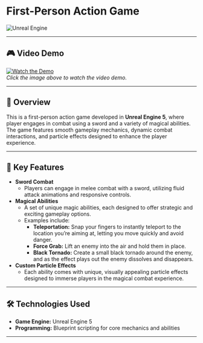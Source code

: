 # First-Person Action Game

![Unreal Engine](https://img.shields.io/badge/Engine-Unreal%20Engine%205-blue)  

---

## 🎮 Video Demo
[![Watch the Demo](https://img.youtube.com/vi/Y-NlFvZ13zg/0.jpg)](https://youtu.be/Y-NlFvZ13zg)  
*Click the image above to watch the video demo.*

---

## 📖 Overview
This is a first-person action game developed in **Unreal Engine 5**, where player engages in combat using a sword and a variety of magical abilities. The game features smooth gameplay mechanics, dynamic combat interactions, and particle effects designed to enhance the player experience.

---

## 🚀 Key Features
- **Sword Combat**  
  - Players can engage in melee combat with a sword, utilizing fluid attack animations and responsive controls.
- **Magical Abilities**  
  - A set of unique magic abilities, each designed to offer strategic and exciting gameplay options.  
  - Examples include:
    - **Teleportation:** Snap your fingers to instantly teleport to the location you’re aiming at, letting you move quickly and avoid danger.  
    - **Force Grab:** Lift an enemy into the air and hold them in place.
    - **Black Tornado:** Create a small black tornado around the enemy, and as the effect plays out the enemy dissolves and disappears.
- **Custom Particle Effects**  
  - Each ability comes with unique, visually appealing particle effects designed to immerse players in the magical combat experience.


---

## 🛠️ Technologies Used
- **Game Engine:** Unreal Engine 5  
- **Programming:** Blueprint scripting for core mechanics and abilities  

---

